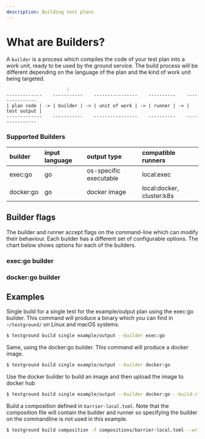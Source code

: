 ```yaml
---
description: Building test plans
---
```


# What are Builders?

A `builder` is a process which compiles the code of your test plan into a work unit, ready to be used by the ground service. The build process will be different depending on the language of the plan and the kind of work unit being targeted.

```text
                      ☟
-------------    -----------    ----------------    ----------    ---------------
| plan code | -> | builder | -> | unit of work | -> | runner | -> | test output |
-------------    -----------    ----------------    ----------    ---------------
```

### Supported Builders

| builder | input language | output type | compatible runners |
| :--- | :--- | :--- | :--- |
| exec:go | go | os-specific executable | local:exec |
| docker:go | go | docker image | local:docker, cluster:k8s |

## Builder flags

The builder and runner accept flags on the command-line which can modify their behaviour. Each builder has a different set of configurable options. The chart below shows options for each of the builders.

### exec:go builder



### docker:go builder



## Examples

Single build for a single test for the example/output plan using the exec:go builder. This command will produce a binary which you can find in `~/testground/` on Linux and macOS systems.

```bash
$ testground build single example/output --builder exec:go
```

Same, using the docker:go builder. This command will produce a docker image.

```bash
$ testground build single example/output --builder docker:go
```

Use the docker builder to build an image and then upload the image to docker hub

```bash
$ testground build single example/output --builder docker:go --build-cfg push_registry=true --build-cfg registry_type=hub
```

Build a composition defined in `barrier-local.toml`. Note that the composition file will contain the builder and runner so specifying the builder on the commandline is not used in this example.

```bash
$ testground build composition -f compositions/barrier-local.toml --write-artifacts
```

